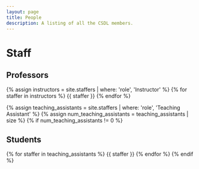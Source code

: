 ```yaml
---
layout: page
title: People
description: A listing of all the CSDL members.
---
```


# Staff

## Professors

{% assign instructors = site.staffers | where: 'role', 'Instructor' %}
{% for staffer in instructors %}
{{ staffer }}
{% endfor %}

{% assign teaching_assistants = site.staffers | where: 'role', 'Teaching Assistant' %}
{% assign num_teaching_assistants = teaching_assistants | size %}
{% if num_teaching_assistants != 0 %}
## Students

{% for staffer in teaching_assistants %}
{{ staffer }}
{% endfor %}
{% endif %}
